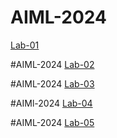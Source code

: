 # AIML-2024
[Lab-01](https://github.com/divyanshuforaiml/2203A52014-AIML-2024.git)

#AIML-2024
[Lab-02](https://github.com/divyanshuforaiml/2203A52014-AIML-2024.git)

#AIML-2024
[Lab-03](https://github.com/divyanshuforaiml/2203A52014-AIML-2024.git)

#AIMl-2024
[Lab-04](https://github.com/divyanshuforaiml/2203A52014-AIML-2024.git)

#AIML-2024
[Lab-05](https://github.com/divyanshuforaiml/2203A52014-AIML-2024.git)


